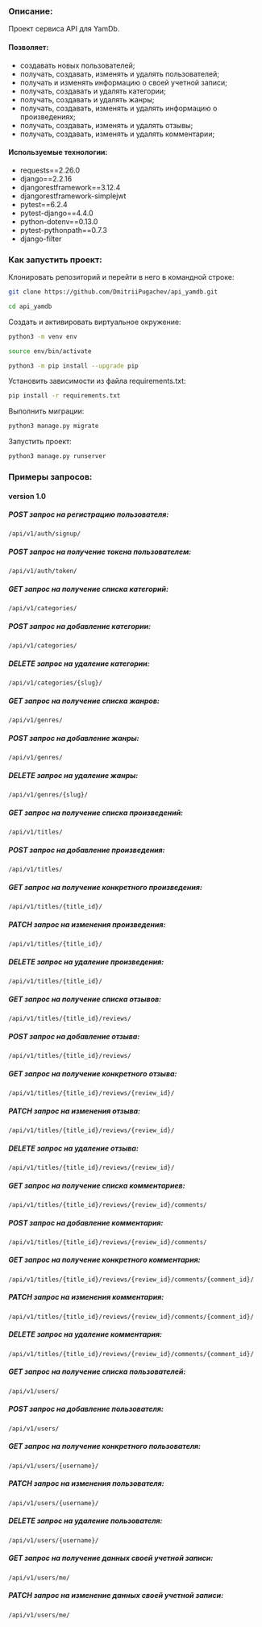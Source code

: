### Описание:
Проект сервиса API для YamDb.
#### Позволяет:
  * создавать новых пользователей;
  * получать, создавать, изменять и удалять пользователей;
  * получать и изменять информацию о своей учетной записи;
  * получать, создавать и удалять категории;
  * получать, создавать и удалять жанры;
  * получать, создавать, изменять и удалять информацию о произведениях;
  * получать, создавать, изменять и удалять отзывы;
  * получать, создавать, изменять и удалять комментарии;
#### Используемые технологии:
  * requests==2.26.0
  * django==2.2.16
  * djangorestframework==3.12.4
  * djangorestframework-simplejwt
  * pytest==6.2.4
  * pytest-django==4.4.0
  * python-dotenv==0.13.0
  * pytest-pythonpath==0.7.3
  * django-filter
### Как запустить проект:
Клонировать репозиторий и перейти в него в командной строке:
```bash
git clone https://github.com/DmitriiPugachev/api_yamdb.git
```
```bash
cd api_yamdb
```
Cоздать и активировать виртуальное окружение:
```bash
python3 -m venv env
```
```bash
source env/bin/activate
```
```bash
python3 -m pip install --upgrade pip
```
Установить зависимости из файла requirements.txt:
```bash
pip install -r requirements.txt
```
Выполнить миграции:
```bash
python3 manage.py migrate
```
Запустить проект:
```bash
python3 manage.py runserver
```
### Примеры запросов:
#### version 1.0
##### POST запрос на регистрацию пользователя:
```
/api/v1/auth/signup/
```
##### POST запрос на получение токена пользователем:
```
/api/v1/auth/token/
```
##### GET запрос на получение списка категорий:
```
/api/v1/categories/
```
##### POST запрос на добавление категории:
```
/api/v1/categories/
```
##### DELETE запрос на удаление категории:
```
/api/v1/categories/{slug}/
```
##### GET запрос на получение списка жанров:
```
/api/v1/genres/
```
##### POST запрос на добавление жанры:
```
/api/v1/genres/
```
##### DELETE запрос на удаление жанры:
```
/api/v1/genres/{slug}/
```
##### GET запрос на получение списка произведений:
```
/api/v1/titles/
```
##### POST запрос на добавление произведения:
```
/api/v1/titles/
```
##### GET запрос на получение конкретного произведения:
```
/api/v1/titles/{title_id}/
```
##### PATCH запрос на изменения произведения:
```
/api/v1/titles/{title_id}/
```
##### DELETE запрос на удаление произведения:
```
/api/v1/titles/{title_id}/
```
##### GET запрос на получение списка отзывов:
```
/api/v1/titles/{title_id}/reviews/
```
##### POST запрос на добавление отзыва:
```
/api/v1/titles/{title_id}/reviews/
```
##### GET запрос на получение конкретного отзыва:
```
/api/v1/titles/{title_id}/reviews/{review_id}/
```
##### PATCH запрос на изменения отзыва:
```
/api/v1/titles/{title_id}/reviews/{review_id}/
```
##### DELETE запрос на удаление отзыва:
```
/api/v1/titles/{title_id}/reviews/{review_id}/
```
##### GET запрос на получение списка комментариев:
```
/api/v1/titles/{title_id}/reviews/{review_id}/comments/
```
##### POST запрос на добавление комментария:
```
/api/v1/titles/{title_id}/reviews/{review_id}/comments/
```
##### GET запрос на получение конкретного комментария:
```
/api/v1/titles/{title_id}/reviews/{review_id}/comments/{comment_id}/
```
##### PATCH запрос на изменения комментария:
```
/api/v1/titles/{title_id}/reviews/{review_id}/comments/{comment_id}/
```
##### DELETE запрос на удаление комментария:
```
/api/v1/titles/{title_id}/reviews/{review_id}/comments/{comment_id}/
```
##### GET запрос на получение списка пользователей:
```
/api/v1/users/
```
##### POST запрос на добавление пользователя:
```
/api/v1/users/
```
##### GET запрос на получение конкретного пользователя:
```
/api/v1/users/{username}/
```
##### PATCH запрос на изменения пользователя:
```
/api/v1/users/{username}/
```
##### DELETE запрос на удаление пользователя:
```
/api/v1/users/{username}/
```
##### GET запрос на получение данных своей учетной записи:
```
/api/v1/users/me/
```
##### PATCH запрос на изменение данных своей учетной записи:
```
/api/v1/users/me/
```
